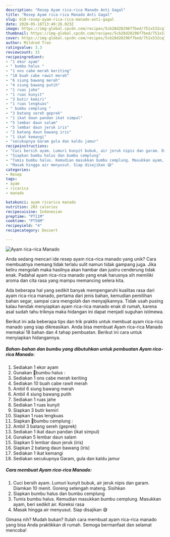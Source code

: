 ```yaml
---
description: "Resep Ayam rica-rica Manado Anti Gagal"
title: "Resep Ayam rica-rica Manado Anti Gagal"
slug: 618-resep-ayam-rica-rica-manado-anti-gagal
date: 2020-05-16T13:49:26.023Z
image: https://img-global.cpcdn.com/recipes/5cb28d28296f7bed/751x532cq70/ayam-rica-rica-manado-foto-resep-utama.jpg
thumbnail: https://img-global.cpcdn.com/recipes/5cb28d28296f7bed/751x532cq70/ayam-rica-rica-manado-foto-resep-utama.jpg
cover: https://img-global.cpcdn.com/recipes/5cb28d28296f7bed/751x532cq70/ayam-rica-rica-manado-foto-resep-utama.jpg
author: Mildred Tran
ratingvalue: 3.3
reviewcount: 15
recipeingredient:
- "1 ekor ayam"
- " bumbu halus "
- "1 ons cabe merah keriting"
- "10 buah cabe rawit merah"
- "6 siung bawang merah"
- "4 siung bawang putih"
- "1 ruas jahe"
- "1 ruas kunyit"
- "3 butir kemiri"
- "1 ruas lengkuas"
- " bumbu cemplung "
- "3 batang sereh geprek"
- "1 ikat daun pandan ikat simpul"
- "5 lembar daun salam"
- "5 lembar daun jeruk iris"
- "2 batang daun bawang iris"
- "1 ikat kemangi"
- "secukupnya Garam gula dan kaldu jamur"
recipeinstructions:
- "Cuci bersih ayam. Lumuri kunyit bubuk, air jeruk nipis dan garam. Diamkan 10 menit. Goreng setengah mateng. Sisihkan"
- "Siapkan bumbu halus dan bumbu cemplung"
- "Tumis bumbu halus. Kemudian masukkan bumbu cemplung. Masukkan ayam, beri sedikit air. Koreksi rasa"
- "Masak hingga air menyusut. Siap disajikan 😅"
categories:
- Resep
tags:
- ayam
- ricarica
- manado

katakunci: ayam ricarica manado 
nutrition: 203 calories
recipecuisine: Indonesian
preptime: "PT11M"
cooktime: "PT58M"
recipeyield: "4"
recipecategory: Dessert

---
```



![Ayam rica-rica Manado](https://img-global.cpcdn.com/recipes/5cb28d28296f7bed/751x532cq70/ayam-rica-rica-manado-foto-resep-utama.jpg)

Anda sedang mencari ide resep ayam rica-rica manado yang unik? Cara membuatnya memang tidak terlalu sulit namun tidak gampang juga. Jika keliru mengolah maka hasilnya akan hambar dan justru cenderung tidak enak. Padahal ayam rica-rica manado yang enak harusnya sih memiliki aroma dan cita rasa yang mampu memancing selera kita.

Ada beberapa hal yang sedikit banyak mempengaruhi kualitas rasa dari ayam rica-rica manado, pertama dari jenis bahan, kemudian pemilihan bahan segar, sampai cara mengolah dan menyajikannya. Tidak usah pusing kalau hendak menyiapkan ayam rica-rica manado enak di rumah, karena asal sudah tahu triknya maka hidangan ini dapat menjadi suguhan istimewa.




Berikut ini ada beberapa tips dan trik praktis untuk membuat ayam rica-rica manado yang siap dikreasikan. Anda bisa membuat Ayam rica-rica Manado memakai 18 bahan dan 4 tahap pembuatan. Berikut ini cara untuk menyiapkan hidangannya.

<!--inarticleads1-->

##### Bahan-bahan dan bumbu yang dibutuhkan untuk pembuatan Ayam rica-rica Manado:

1. Sediakan 1 ekor ayam
1. Gunakan  🌻bumbu halus :
1. Sediakan 1 ons cabe merah keriting
1. Sediakan 10 buah cabe rawit merah
1. Ambil 6 siung bawang merah
1. Ambil 4 siung bawang putih
1. Sediakan 1 ruas jahe
1. Sediakan 1 ruas kunyit
1. Siapkan 3 butir kemiri
1. Siapkan 1 ruas lengkuas
1. Siapkan  🌻bumbu cemplung :
1. Ambil 3 batang sereh (geprek)
1. Sediakan 1 ikat daun pandan (ikat simpul)
1. Gunakan 5 lembar daun salam
1. Siapkan 5 lembar daun jeruk (iris)
1. Siapkan 2 batang daun bawang (iris)
1. Sediakan 1 ikat kemangi
1. Sediakan secukupnya Garam, gula dan kaldu jamur




<!--inarticleads2-->

##### Cara membuat Ayam rica-rica Manado:

1. Cuci bersih ayam. Lumuri kunyit bubuk, air jeruk nipis dan garam. Diamkan 10 menit. Goreng setengah mateng. Sisihkan
1. Siapkan bumbu halus dan bumbu cemplung
1. Tumis bumbu halus. Kemudian masukkan bumbu cemplung. Masukkan ayam, beri sedikit air. Koreksi rasa
1. Masak hingga air menyusut. Siap disajikan 😅




Gimana nih? Mudah bukan? Itulah cara membuat ayam rica-rica manado yang bisa Anda praktikkan di rumah. Semoga bermanfaat dan selamat mencoba!
